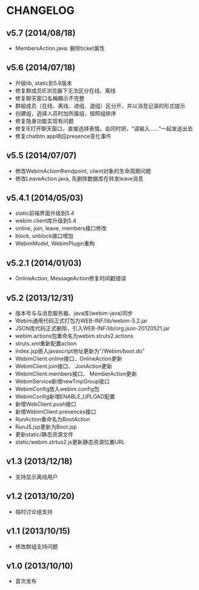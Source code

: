 CHANGELOG
==============================

v5.7 (2014/08/18)
-------------------
* MembersAction.java: 删除ticket属性


v5.6 (2014/07/18)
-------------------
* 升级lib, static到5.6版本
* 修复群成员IE浏览器下无法区分在线、离线
* 修复聊天窗口名稱顯示不完整
* 群組成员（在线、离线、进组、退组）区分开，并以消息记录的形式提示
* 创建组，选择人员时加所属组，按照组排序
* 修复隐身功能实现有问题
* 修复IE打开聊天窗口，直接选择表情。会同时把，“请输入……”一起发送出去
* 修复chatbtn app响应presence变化事件

v5.5 (2014/07/07)
-------------------
* 修改WebimAction中endpoint, client对象的生命周期问题
* 修改LeaveAction.java, 先删除数据库在转发leave消息


v5.4.1 (2014/05/03)
-------------------

* static前端界面升级到5.4
* webim.client库升级到5.4 
* online, join, leave, members接口修改
* block, unblock接口增加
* WebimModel, WebimPlugin重构

v5.2.1 (2014/01/03)
-------------------

* OnlineAction, MessageAction修复时间戳错误

v5.2 (2013/12/31)
-------------------

* 版本号与与消息服务器、java库(webim-java)同步
* Webim通用代码正式打包为WEB-INF/lib/webim-5.2.jar
* JSON库代码正式删除，引入WEB-INF/lib/org.json-20120521.jar
* webim.actions包重命名为webim.struts2.actions
* struts.xml重新配置action
* Index.jsp嵌入javascript地址更新为"/Webim/boot.do"
* WebimClient.online接口、OnlineAction更新
* WebimClient.join接口、 JoinAction更新
* WebimClient.members接口、 MemberAction更新
* WebimService新增newTmpGroup接口
* WebimConfig放入webim.config包
* WebimConfig新增ENABLE_UPLOAD配置
* 新增WebClient.push接口
* 新增WebimClient.presences接口
* RunAction重命名为BootAction
* RunJS.jsp更新为Boot.jsp
* 更新static/静态资源文件
* static/webim.strtus2.js更新静态资源位置URL


v1.3 (2013/12/18)
-----------------------------
* 支持显示离线用户


v1.2 (2013/10/20)
-----------------------------
* 临时讨论组支持 


v1.1 (2013/10/15)
-----------------------------
* 修改群组支持问题


v1.0 (2013/10/10)
-----------------------------
* 首次发布


